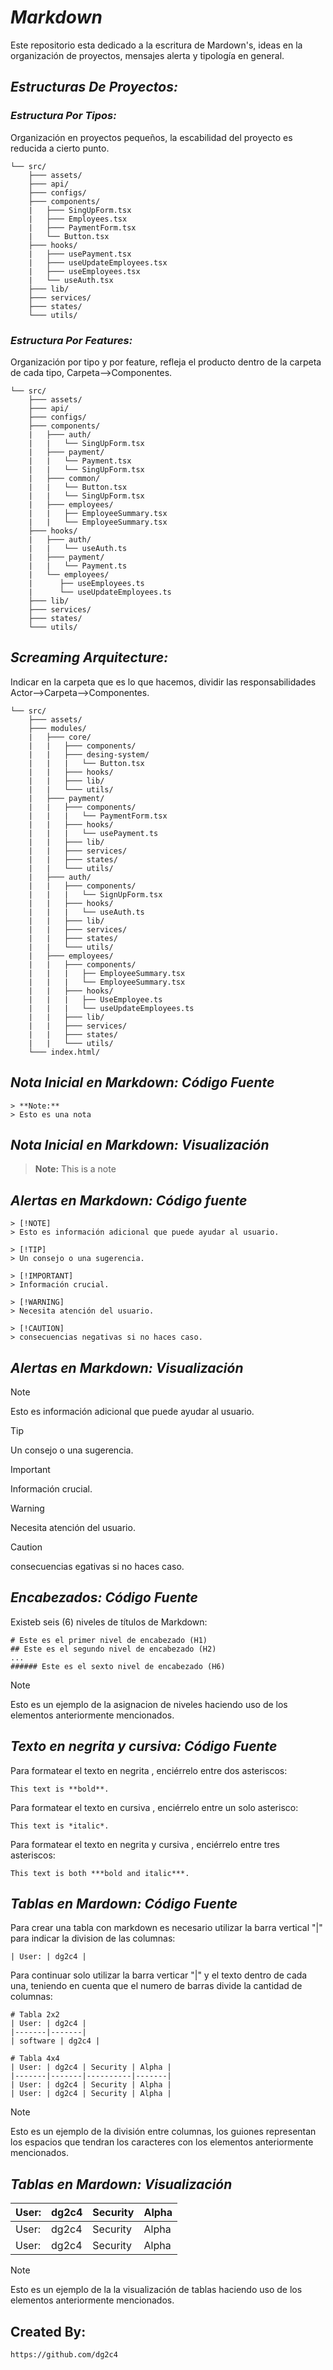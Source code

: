 # *Markdown*
Este repositorio esta dedicado a la escritura de Mardown's, ideas en la organización de proyectos, mensajes alerta y tipología en general.

## *Estructuras De Proyectos:*

### *Estructura Por Tipos:*
Organización en proyectos pequeños, la escabilidad del proyecto es reducida a cierto punto.
```Estructura Por Tipos
└── src/
    ├─── assets/
    ├─── api/
    ├─── configs/
    ├─── components/
    |   ├─── SingUpForm.tsx
    |   ├─── Employees.tsx
    |   ├─── PaymentForm.tsx
    |   └── Button.tsx
    ├─── hooks/
    |   ├─── usePayment.tsx
    |   ├─── useUpdateEmployees.tsx
    |   ├─── useEmployees.tsx
    |   └── useAuth.tsx
    ├─── lib/
    ├─── services/
    ├─── states/
    └─── utils/
```

### *Estructura Por Features:* 
Organización por tipo y por feature, refleja el producto dentro de la carpeta de cada tipo, Carpeta-->Componentes.
```Estructura Por Features
└── src/
    ├─── assets/
    ├─── api/
    ├─── configs/
    ├─── components/
    |   ├─── auth/
    |   |   └── SingUpForm.tsx
    |   ├─── payment/
    |   |   └── Payment.tsx
    |   |   └── SingUpForm.tsx
    |   ├─── common/
    |   |   └── Button.tsx
    |   |   └── SingUpForm.tsx
    |   ├─── employees/
    |   |   ├── EmployeeSummary.tsx
    |   |   └── EmployeeSummary.tsx
    ├─── hooks/
    |   ├─── auth/
    |   |   └── useAuth.ts
    |   ├─── payment/
    |   |   └── Payment.ts
    |   └── employees/
    |      ├── useEmployees.ts
    |      └── useUpdateEmployees.ts
    ├─── lib/
    ├─── services/
    ├─── states/
    └─── utils/
```

## *Screaming Arquitecture:*
Indicar en la carpeta que es lo que hacemos, dividir las responsabilidades Actor-->Carpeta-->Componentes.
```Screaming Arquitecture
└── src/
    ├─── assets/
    ├─── modules/
    |   ├─── core/
    |   |   ├─── components/
    |   |   ├─── desing-system/
    |   |   |   └── Button.tsx
    |   |   ├─── hooks/
    |   |   ├─── lib/
    |   |   └─── utils/
    |   ├─── payment/
    |   |   ├─── components/
    |   |   |   └── PaymentForm.tsx
    |   |   ├─── hooks/
    |   |   |   └── usePayment.ts
    |   |   ├─── lib/
    |   |   ├─── services/
    |   |   ├─── states/
    |   |   └─── utils/
    |   ├─── auth/
    |   |   ├─── components/
    |   |   |   └── SignUpForm.tsx
    |   |   ├─── hooks/
    |   |   |   └── useAuth.ts
    |   |   ├─── lib/
    |   |   ├─── services/
    |   |   ├─── states/
    |   |   └─── utils/
    |   ├─── employees/
    |   |   ├─── components/
    |   |   |   ├── EmployeeSummary.tsx
    |   |   |   └── EmployeeSummary.tsx
    |   |   ├─── hooks/
    |   |   |   ├── UseEmployee.ts
    |   |   |   └── useUpdateEmployees.ts
    |   |   ├─── lib/
    |   |   ├─── services/
    |   |   ├─── states/
    |   |   └─── utils/
    └─── index.html/
```


## *Nota Inicial en Markdown: Código Fuente*
    > **Note:**
    > Esto es una nota

## *Nota Inicial en Markdown: Visualización*
> **Note:**
> This is a note

## *Alertas en Markdown: Código fuente*

    > [!NOTE]
    > Esto es información adicional que puede ayudar al usuario.

    > [!TIP]
    > Un consejo o una sugerencia.

    > [!IMPORTANT]
    > Información crucial.

    > [!WARNING]
    > Necesita atención del usuario.

    > [!CAUTION]
    > consecuencias negativas si no haces caso.


## *Alertas en Markdown: Visualización*

> [!NOTE]
> Esto es información adicional que puede ayudar al usuario.

> [!TIP]
> Un consejo o una sugerencia.

> [!IMPORTANT]
> Información crucial.

> [!WARNING]
> Necesita atención del usuario.

> [!CAUTION]
> consecuencias egativas si no haces caso.

## *Encabezados: Código Fuente*
Existeb seis (6) niveles de títulos de Markdown:
 
    # Este es el primer nivel de encabezado (H1)
    ## Este es el segundo nivel de encabezado (H2)
    ...
    ###### Este es el sexto nivel de encabezado (H6)

> [!NOTE]
> Esto es un ejemplo de la asignacion de niveles haciendo uso de los elementos anteriormente mencionados.


## *Texto en negrita y cursiva: Código Fuente*
Para formatear el texto en negrita , enciérrelo entre dos asteriscos:

    This text is **bold**.

Para formatear el texto en cursiva , enciérrelo entre un solo asterisco:

    This text is *italic*.

Para formatear el texto en negrita y cursiva , enciérrelo entre tres asteriscos:
    
    This text is both ***bold and italic***.


## *Tablas en Mardown: Código Fuente*
Para crear una tabla con markdown es necesario utilizar la barra vertical "|" para indicar la division de las columnas:
        
    | User: | dg2c4 |

Para continuar solo utilizar la barra verticar "|" y el texto dentro de cada una, teniendo en cuenta que el numero de barras divide la cantidad de columnas:

    # Tabla 2x2
    | User: | dg2c4 |
    |-------|-------|
    | software | dg2c4 |

    # Tabla 4x4
    | User: | dg2c4 | Security | Alpha |
    |-------|-------|----------|-------|
    | User: | dg2c4 | Security | Alpha |
    | User: | dg2c4 | Security | Alpha |

> [!NOTE]
> Esto es un ejemplo de la división entre columnas, los guiones representan los espacios que tendran los caracteres con los elementos anteriormente mencionados.

## *Tablas en Mardown: Visualización*

| User: | dg2c4 | Security | Alpha |
|-------|-------|----------|-------|
| User: | dg2c4 | Security | Alpha |
| User: | dg2c4 | Security | Alpha |

> [!NOTE]
> Esto es un ejemplo de la la visualización de tablas haciendo uso de los elementos anteriormente mencionados.


## Created By:
    https://github.com/dg2c4
